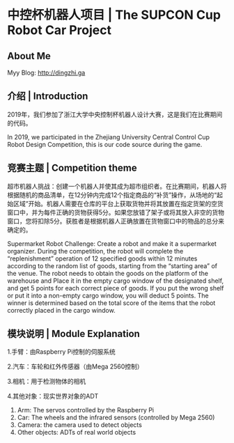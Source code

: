 # 中控杯机器人项目 | The SUPCON Cup Robot Car Project
## About Me
Myy Blog: http://dingzhi.ga
## 介绍 | Introduction
2019年，我们参加了浙江大学中央控制杯机器人设计大赛，这是我们在比赛期间的代码。

  In 2019, we participated in the Zhejiang University Central Control Cup Robot Design Competition, this is our code source during the game.
## 竞赛主题 | Competition theme
超市机器人挑战：创建一个机器人并使其成为超市组织者。在比赛期间，机器人将根据随机的商品清单，在12分钟内完成12个指定商品的“补货”操作，从场地的“起始区域”开始。机器人需要在仓库的平台上获取货物并将其放置在指定货架的空货窗口中，并为每件正确的货物获得5分。如果您放错了架子或将其放入非空的货物窗口，您将扣除5分。获胜者是根据机器人正确放置在货物窗口中的物品的总分来确定的。

Supermarket Robot Challenge: Create a robot and make it a supermarket organizer. During the competition, the robot will complete the “replenishment” operation of 12 specified goods within 12 minutes according to the random list of goods, starting from the “starting area” of the venue. The robot needs to obtain the goods on the platform of the warehouse and Place it in the empty cargo window of the designated shelf, and get 5 points for each correct piece of goods. If you put the wrong shelf or put it into a non-empty cargo window, you will deduct 5 points. The winner is determined based on the total score of the items that the robot correctly placed in the cargo window.
## 模块说明 | Module Explanation
1.手臂：由Raspberry Pi控制的伺服系统

2.汽车：车轮和红外传感器（由Mega 2560控制）

3.相机：用于检测物体的相机

4.其他对象：现实世界对象的ADT

1. Arm: The servos controlled by the Raspberry Pi
2. Car: The wheels and the infrared sensors (controlled by Mega 2560)
3. Camera: the camera used to detect objects
4. Other objects: ADTs of real world objects
